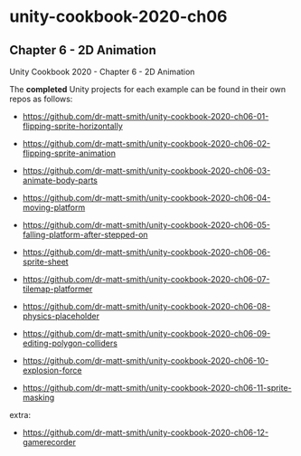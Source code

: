 # unity-cookbook-2020-ch06

## Chapter 6 - 2D Animation

Unity Cookbook 2020 - Chapter 6 - 2D Animation

The **completed** Unity projects for each example can be found in their own repos as follows:

- https://github.com/dr-matt-smith/unity-cookbook-2020-ch06-01-flipping-sprite-horizontally

- https://github.com/dr-matt-smith/unity-cookbook-2020-ch06-02-flipping-sprite-animation

- https://github.com/dr-matt-smith/unity-cookbook-2020-ch06-03-animate-body-parts

- https://github.com/dr-matt-smith/unity-cookbook-2020-ch06-04-moving-platform

- https://github.com/dr-matt-smith/unity-cookbook-2020-ch06-05-falling-platform-after-stepped-on

- https://github.com/dr-matt-smith/unity-cookbook-2020-ch06-06-sprite-sheet

- https://github.com/dr-matt-smith/unity-cookbook-2020-ch06-07-tilemap-platformer

- https://github.com/dr-matt-smith/unity-cookbook-2020-ch06-08-physics-placeholder

- https://github.com/dr-matt-smith/unity-cookbook-2020-ch06-09-editing-polygon-colliders

- https://github.com/dr-matt-smith/unity-cookbook-2020-ch06-10-explosion-force

- https://github.com/dr-matt-smith/unity-cookbook-2020-ch06-11-sprite-masking



extra:
- https://github.com/dr-matt-smith/unity-cookbook-2020-ch06-12-gamerecorder

